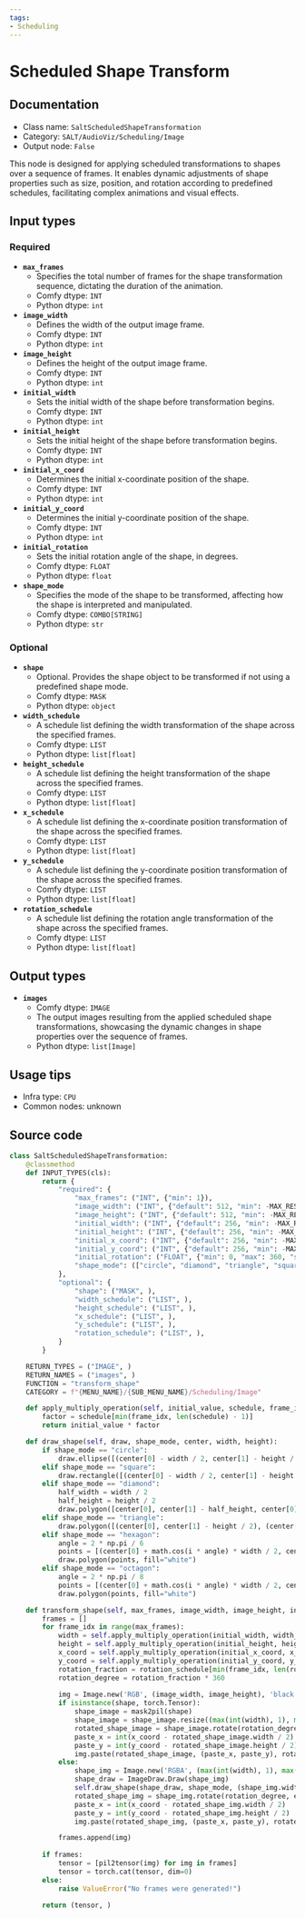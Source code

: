 ```yaml
---
tags:
- Scheduling
---
```


# Scheduled Shape Transform
## Documentation
- Class name: `SaltScheduledShapeTransformation`
- Category: `SALT/AudioViz/Scheduling/Image`
- Output node: `False`

This node is designed for applying scheduled transformations to shapes over a sequence of frames. It enables dynamic adjustments of shape properties such as size, position, and rotation according to predefined schedules, facilitating complex animations and visual effects.
## Input types
### Required
- **`max_frames`**
    - Specifies the total number of frames for the shape transformation sequence, dictating the duration of the animation.
    - Comfy dtype: `INT`
    - Python dtype: `int`
- **`image_width`**
    - Defines the width of the output image frame.
    - Comfy dtype: `INT`
    - Python dtype: `int`
- **`image_height`**
    - Defines the height of the output image frame.
    - Comfy dtype: `INT`
    - Python dtype: `int`
- **`initial_width`**
    - Sets the initial width of the shape before transformation begins.
    - Comfy dtype: `INT`
    - Python dtype: `int`
- **`initial_height`**
    - Sets the initial height of the shape before transformation begins.
    - Comfy dtype: `INT`
    - Python dtype: `int`
- **`initial_x_coord`**
    - Determines the initial x-coordinate position of the shape.
    - Comfy dtype: `INT`
    - Python dtype: `int`
- **`initial_y_coord`**
    - Determines the initial y-coordinate position of the shape.
    - Comfy dtype: `INT`
    - Python dtype: `int`
- **`initial_rotation`**
    - Sets the initial rotation angle of the shape, in degrees.
    - Comfy dtype: `FLOAT`
    - Python dtype: `float`
- **`shape_mode`**
    - Specifies the mode of the shape to be transformed, affecting how the shape is interpreted and manipulated.
    - Comfy dtype: `COMBO[STRING]`
    - Python dtype: `str`
### Optional
- **`shape`**
    - Optional. Provides the shape object to be transformed if not using a predefined shape mode.
    - Comfy dtype: `MASK`
    - Python dtype: `object`
- **`width_schedule`**
    - A schedule list defining the width transformation of the shape across the specified frames.
    - Comfy dtype: `LIST`
    - Python dtype: `list[float]`
- **`height_schedule`**
    - A schedule list defining the height transformation of the shape across the specified frames.
    - Comfy dtype: `LIST`
    - Python dtype: `list[float]`
- **`x_schedule`**
    - A schedule list defining the x-coordinate position transformation of the shape across the specified frames.
    - Comfy dtype: `LIST`
    - Python dtype: `list[float]`
- **`y_schedule`**
    - A schedule list defining the y-coordinate position transformation of the shape across the specified frames.
    - Comfy dtype: `LIST`
    - Python dtype: `list[float]`
- **`rotation_schedule`**
    - A schedule list defining the rotation angle transformation of the shape across the specified frames.
    - Comfy dtype: `LIST`
    - Python dtype: `list[float]`
## Output types
- **`images`**
    - Comfy dtype: `IMAGE`
    - The output images resulting from the applied scheduled shape transformations, showcasing the dynamic changes in shape properties over the sequence of frames.
    - Python dtype: `list[Image]`
## Usage tips
- Infra type: `CPU`
- Common nodes: unknown


## Source code
```python
class SaltScheduledShapeTransformation:
    @classmethod
    def INPUT_TYPES(cls):
        return {
            "required": {
                "max_frames": ("INT", {"min": 1}),
                "image_width": ("INT", {"default": 512, "min": -MAX_RESOLUTION, "max": MAX_RESOLUTION}),
                "image_height": ("INT", {"default": 512, "min": -MAX_RESOLUTION, "max": MAX_RESOLUTION}),
                "initial_width": ("INT", {"default": 256, "min": -MAX_RESOLUTION, "max": MAX_RESOLUTION}),
                "initial_height": ("INT", {"default": 256, "min": -MAX_RESOLUTION, "max": MAX_RESOLUTION}),
                "initial_x_coord": ("INT", {"default": 256, "min": -MAX_RESOLUTION, "max": MAX_RESOLUTION}),
                "initial_y_coord": ("INT", {"default": 256, "min": -MAX_RESOLUTION, "max": MAX_RESOLUTION}),
                "initial_rotation": ("FLOAT", {"min": 0, "max": 360, "step": 0.01}),
                "shape_mode": (["circle", "diamond", "triangle", "square", "hexagon", "octagon"], ),
            },
            "optional": {
                "shape": ("MASK", ),
                "width_schedule": ("LIST", ),
                "height_schedule": ("LIST", ),
                "x_schedule": ("LIST", ),
                "y_schedule": ("LIST", ),
                "rotation_schedule": ("LIST", ),
            }
        }

    RETURN_TYPES = ("IMAGE", )
    RETURN_NAMES = ("images", )
    FUNCTION = "transform_shape"
    CATEGORY = f"{MENU_NAME}/{SUB_MENU_NAME}/Scheduling/Image"

    def apply_multiply_operation(self, initial_value, schedule, frame_idx):
        factor = schedule[min(frame_idx, len(schedule) - 1)]
        return initial_value * factor

    def draw_shape(self, draw, shape_mode, center, width, height):
        if shape_mode == "circle":
            draw.ellipse([(center[0] - width / 2, center[1] - height / 2), (center[0] + width / 2, center[1] + height / 2)], fill="white")
        elif shape_mode == "square":
            draw.rectangle([(center[0] - width / 2, center[1] - height / 2), (center[0] + width / 2, center[1] + height / 2)], fill="white")
        elif shape_mode == "diamond":
            half_width = width / 2
            half_height = height / 2
            draw.polygon([center[0], center[1] - half_height, center[0] + half_width, center[1], center[0], center[1] + half_height, center[0] - half_width, center[1]], fill="white")
        elif shape_mode == "triangle":
            draw.polygon([(center[0], center[1] - height / 2), (center[0] + width / 2, center[1] + height / 2), (center[0] - width / 2, center[1] + height / 2)], fill="white")
        elif shape_mode == "hexagon":
            angle = 2 * np.pi / 6
            points = [(center[0] + math.cos(i * angle) * width / 2, center[1] + math.sin(i * angle) * height / 2) for i in range(6)]
            draw.polygon(points, fill="white")
        elif shape_mode == "octagon":
            angle = 2 * np.pi / 8
            points = [(center[0] + math.cos(i * angle) * width / 2, center[1] + math.sin(i * angle) * height / 2) for i in range(8)]
            draw.polygon(points, fill="white")

    def transform_shape(self, max_frames, image_width, image_height, initial_width, initial_height, initial_x_coord, initial_y_coord, initial_rotation, shape_mode, shape=None, width_schedule=[1.0], height_schedule=[1.0], x_schedule=[1.0], y_schedule=[1.0], rotation_schedule=[1.0]):
        frames = []
        for frame_idx in range(max_frames):
            width = self.apply_multiply_operation(initial_width, width_schedule, frame_idx)
            height = self.apply_multiply_operation(initial_height, height_schedule, frame_idx)
            x_coord = self.apply_multiply_operation(initial_x_coord, x_schedule, frame_idx)
            y_coord = self.apply_multiply_operation(initial_y_coord, y_schedule, frame_idx)
            rotation_fraction = rotation_schedule[min(frame_idx, len(rotation_schedule) - 1)]
            rotation_degree = rotation_fraction * 360
            
            img = Image.new('RGB', (image_width, image_height), 'black')
            if isinstance(shape, torch.Tensor):
                shape_image = mask2pil(shape)
                shape_image = shape_image.resize((max(int(width), 1), max(int(height), 1)), resample=Image.LANCZOS)
                rotated_shape_image = shape_image.rotate(rotation_degree, expand=True, fillcolor=(0), resample=Image.BILINEAR)
                paste_x = int(x_coord - rotated_shape_image.width / 2)
                paste_y = int(y_coord - rotated_shape_image.height / 2)
                img.paste(rotated_shape_image, (paste_x, paste_y), rotated_shape_image)
            else:
                shape_img = Image.new('RGBA', (max(int(width), 1), max(int(height), 1)), (0, 0, 0, 0))
                shape_draw = ImageDraw.Draw(shape_img)
                self.draw_shape(shape_draw, shape_mode, (shape_img.width / 2, shape_img.height / 2), width, height)
                rotated_shape_img = shape_img.rotate(rotation_degree, expand=True, fillcolor=(0), resample=Image.BILINEAR)
                paste_x = int(x_coord - rotated_shape_img.width / 2)
                paste_y = int(y_coord - rotated_shape_img.height / 2)
                img.paste(rotated_shape_img, (paste_x, paste_y), rotated_shape_img)

            frames.append(img)
            
        if frames:
            tensor = [pil2tensor(img) for img in frames]
            tensor = torch.cat(tensor, dim=0)
        else:
            raise ValueError("No frames were generated!")

        return (tensor, )

```
